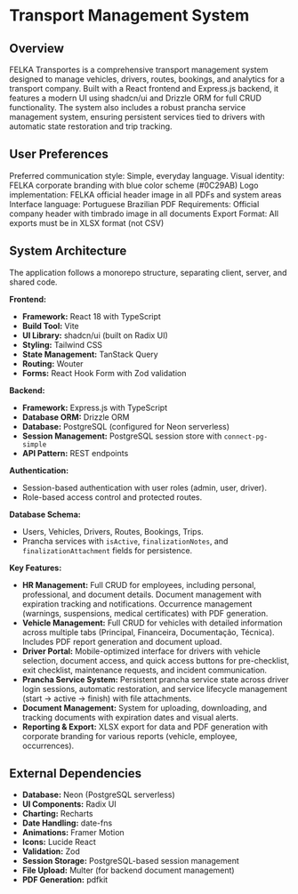 # Transport Management System

## Overview
FELKA Transportes is a comprehensive transport management system designed to manage vehicles, drivers, routes, bookings, and analytics for a transport company. Built with a React frontend and Express.js backend, it features a modern UI using shadcn/ui and Drizzle ORM for full CRUD functionality. The system also includes a robust prancha service management system, ensuring persistent services tied to drivers with automatic state restoration and trip tracking.

## User Preferences
Preferred communication style: Simple, everyday language.
Visual identity: FELKA corporate branding with blue color scheme (#0C29AB)
Logo implementation: FELKA official header image in all PDFs and system areas
Interface language: Portuguese Brazilian
PDF Requirements: Official company header with timbrado image in all documents
Export Format: All exports must be in XLSX format (not CSV)

## System Architecture
The application follows a monorepo structure, separating client, server, and shared code.

**Frontend:**
*   **Framework:** React 18 with TypeScript
*   **Build Tool:** Vite
*   **UI Library:** shadcn/ui (built on Radix UI)
*   **Styling:** Tailwind CSS
*   **State Management:** TanStack Query
*   **Routing:** Wouter
*   **Forms:** React Hook Form with Zod validation

**Backend:**
*   **Framework:** Express.js with TypeScript
*   **Database ORM:** Drizzle ORM
*   **Database:** PostgreSQL (configured for Neon serverless)
*   **Session Management:** PostgreSQL session store with `connect-pg-simple`
*   **API Pattern:** REST endpoints

**Authentication:**
*   Session-based authentication with user roles (admin, user, driver).
*   Role-based access control and protected routes.

**Database Schema:**
*   Users, Vehicles, Drivers, Routes, Bookings, Trips.
*   Prancha services with `isActive`, `finalizationNotes`, and `finalizationAttachment` fields for persistence.

**Key Features:**
*   **HR Management:** Full CRUD for employees, including personal, professional, and document details. Document management with expiration tracking and notifications. Occurrence management (warnings, suspensions, medical certificates) with PDF generation.
*   **Vehicle Management:** Full CRUD for vehicles with detailed information across multiple tabs (Principal, Financeira, Documentação, Técnica). Includes PDF report generation and document upload.
*   **Driver Portal:** Mobile-optimized interface for drivers with vehicle selection, document access, and quick access buttons for pre-checklist, exit checklist, maintenance requests, and incident communication.
*   **Prancha Service System:** Persistent prancha service state across driver login sessions, automatic restoration, and service lifecycle management (start → active → finish) with file attachments.
*   **Document Management:** System for uploading, downloading, and tracking documents with expiration dates and visual alerts.
*   **Reporting & Export:** XLSX export for data and PDF generation with corporate branding for various reports (vehicle, employee, occurrences).

## External Dependencies

*   **Database:** Neon (PostgreSQL serverless)
*   **UI Components:** Radix UI
*   **Charting:** Recharts
*   **Date Handling:** date-fns
*   **Animations:** Framer Motion
*   **Icons:** Lucide React
*   **Validation:** Zod
*   **Session Storage:** PostgreSQL-based session management
*   **File Upload:** Multer (for backend document management)
*   **PDF Generation:** pdfkit